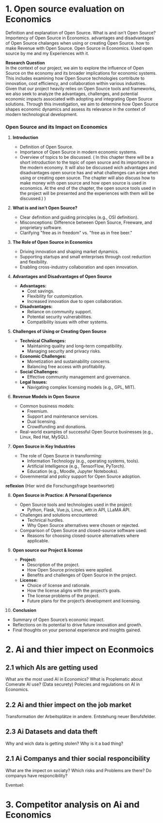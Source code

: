 
# 1. Open source evaluation on Economics 

Definition and explanation of Open Source. 
What is and isn't Open Source?
Importency of Open Source in Economics.
advantages and disadvantages of Open Source
chalanges when using or creating Open Source.
how to make Revenue with Open Source.
Open Source in Economics.
Used open source by me and my Experiences with it.



**Research Question**  
In the context of our project, we aim to explore the influence of Open Source on the economy and its broader implications for economic systems. This includes examining how Open Source technologies contribute to innovation, cost efficiency, and collaboration within various industries. Given that our project heavily relies on Open Source tools and frameworks, we also seek to analyze the advantages, challenges, and potential economic impacts associated with adopting and integrating Open Source solutions. Through this investigation, we aim to determine how Open Source shapes economic dynamics and assess its relevance in the context of modern technological development.

### **Open Source and its Impact on Economics**

1. **Introduction**  
   - Definition of Open Source.  
   - Importance of Open Source in modern economic systems.  
   - Overview of topics to be discussed.  (
    In this chapter there will be a short introduction to the topic of open source and its importance in the modern economy. It will also be discussed wich advantages and disadvantages open source has and what challenges can arise when using or creating open source. The chapter will also discuss how to make money with open source and how open source is used in economics. At the end of the chapter, the open source tools used in the project will be presented and the experiences with them will be discussed.)
   )

2. **What is and isn’t Open Source?**  
   - Clear definition and guiding principles (e.g., OSI definition).  
   - Misconceptions: Difference between Open Source, Freeware, and proprietary software.  
   - Clarifying "free as in freedom" vs. "free as in free beer."

3. **The Role of Open Source in Economics**  
   - Driving innovation and shaping market dynamics.  
   - Supporting startups and small enterprises through cost reduction and flexibility.  
   - Enabling cross-industry collaboration and open innovation.  

4. **Advantages and Disadvantages of Open Source**  
   - **Advantages:**  
     - Cost savings.  
     - Flexibility for customization.  
     - Increased innovation due to open collaboration.  
   - **Disadvantages:**  
     - Reliance on community support.  
     - Potential security vulnerabilities.  
     - Compatibility issues with other systems.  

5. **Challenges of Using or Creating Open Source**  
   - **Technical Challenges:**  
     - Maintaining quality and long-term compatibility.  
     - Managing security and privacy risks.  
   - **Economic Challenges:**  
     - Monetization and sustainability concerns.  
     - Balancing free access with profitability.  
   - **Social Challenges:**  
     - Effective community management and governance.  
   - **Legal Issues:**  
     - Navigating complex licensing models (e.g., GPL, MIT).  

6. **Revenue Models in Open Source**  
   - Common business models:  
     - Freemium.  
     - Support and maintenance services.  
     - Dual licensing.  
     - Crowdfunding and donations.  
   - Real-world examples of successful Open Source businesses (e.g., Linux, Red Hat, MySQL).  

7. **Open Source in Key Industries**  
   - The role of Open Source in transforming:  
     - Information Technology (e.g., operating systems, tools).  
     - Artificial Intelligence (e.g., TensorFlow, PyTorch).  
     - Education (e.g., Moodle, Jupyter Notebooks).  
   - Governmental and policy support for Open Source adoption.  

**reflexion** (Hier wird die Forschungsfrage beantwortet)

8. **Open Source in Practice: A Personal Experience**
   - Open Source tools and technologies used in the project:  
     - Python, Flask, Vue.js, Linux, wttr.in API, LLaMA API.  
   - Challenges and solutions encountered:  
     - Technical hurdles.  
     - Why Open Source alternatives were chosen or rejected.  
   - Comparison of Open Source and closed-source software used:  
     - Reasons for choosing closed-source alternatives where applicable.  

9. **Open source our Project & license**  
   - **Project:**  
     - Description of the project.  
     - How Open Source principles were applied.  
     - Benefits and challenges of Open Source in the project.  
   - **License:**  
     - Choice of license and rationale.  
     - How the license aligns with the project’s goals.  
     - The license problems of the project.
     - Future plans for the project’s development and licensing.

10. **Conclusion**  
   - Summary of Open Source’s economic impact.  
   - Reflections on its potential to drive future innovation and growth.  
   - Final thoughts on your personal experience and insights gained.






# 2. Ai and thier impect on Econmoics 
## 2.1 which AIs are getting used

What are the most used AI in Economics?
What is Proplematic about Comerate AI use? (Data securety)
Polecies and regulations on AI in Economics.

## 2.2 Ai and thier impect on the job market

Transformation der Arbeitsplätze in andere.
Entstehung neuer Berufsfelder.

## 2.3 Ai Datasets and data theft

Why and wich data is getting stolen?
Why is it a bad thing?

## 2.1 Ai Companys and thier social responcibility

What are the impect on sociaty? 
Which risks and Problems are there?
Do companys have responcibility?

Eventuel:
# 3. Competitor analysis on Ai and Economics